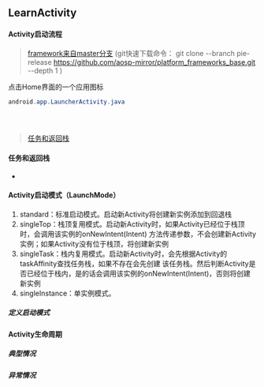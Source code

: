## LearnActivity

#### Activity启动流程

> [framework来自master分支](https://github.com/aosp-mirror/platform_frameworks_base)
(git快速下载命令：
git clone --branch pie-release https://github.com/aosp-mirror/platform_frameworks_base.git --depth 1
)


点击Home界面的一个应用图标
```java
android.app.LauncherActivity.java





```











> [任务和返回栈](https://developer.android.google.cn/guide/components/tasks-and-back-stack?hl=zh-cn)

#### 任务和返回栈

*


#### Activity启动模式（LaunchMode）

1. standard：标准启动模式。启动新Activity将创建新实例添加到回退栈
1. singleTop：栈顶复用模式。启动新Activity时，如果Activity已经位于栈顶时，会调用该实例的onNewIntent(Intent)
方法传递参数，不会创建新Activity实例；如果Activity没有位于栈顶，将创建新实例
1. singleTask：栈内复用模式。启动新Activity时，会先根据Activity的taskAffinity查找任务栈，如果不存在会先创建
 该任务栈。然后判断Activity是否已经位于栈内，是的话会调用该实例的onNewIntent(Intent)，否则将创建新实例
1. singleInstance：单实例模式。


##### 定义启动模式

#### Activity生命周期

##### 典型情况

##### 异常情况











